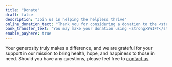 ```yaml
---
title: "Donate"
draft: false
description: "Join us in helping the helpless thrive"
online_donation_text: "Thank you for considering a donation to the <strong>SLCFHR</strong>, where we are dedicated to transforming the lives of underprivileged individuals in Sri Lankan society facing a spectrum of health challenges such as partial paralysis, facial palsy, Parkinson's disease, joint pains, arthritis, autism, and cerebral palsy in children."
bank_transfer_text: "You may make your donation using <strong>SWIFT</strong> with the information below;"
enable_payhere: true
---
```


Your generosity truly makes a difference, and we are grateful for your support in our mission to bring health, hope, and happiness to those in need. Should you have any questions, please feel free to <a href="/contact" class="font-weight-bold text-primary">contact us</a>.
